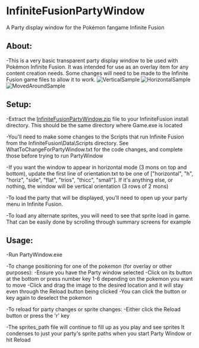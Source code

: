 # InfiniteFusionPartyWindow
A Party display window for the Pokémon fangame Infinite Fusion

## About:
	
 -This is a very basic transparent party display window to be used with Pokémon Infinite Fusion. It was intended for use as an overlay item
		for any content creation needs. Some changes will need to be made to the Infinite Fusion game files to allow it to work.
![VerticalSample](https://github.com/user-attachments/assets/0b73ed1f-2c99-4d8b-9e69-8a8540147ae1)
![HorizontalSample](https://github.com/user-attachments/assets/f94f86b9-b002-4dd0-ace7-217bfb823afd)
![MovedAroundSample](https://github.com/user-attachments/assets/1a459da2-6c7e-46d2-9ee5-ba3d0a83a95d)


## Setup:
 
 -Extract the [InfiniteFusionPartyWindow.zip](https://github.com/user-attachments/files/17450107/InfiniteFusionPartyWindow.zip) file to your InfiniteFusion install directory. This should be the same directory where Game.exe is located

 -You'll need to make some changes to the Scripts that run Infinite Fusion from the InfiniteFusion\Data\Scripts directory. See WhatToChangeForPartyWindow.txt for the code changes, and complete those before trying to run PartyWindow
	
 -If you want the window to appear in horizontal mode (3 mons on top and bottom), update the first line of orientation.txt to 
       be one of ["horizontal", "h", "horiz", "side", "flat", "trios", "thicc", "small"]. If it's anything else, or nothing, the window will be vertical orientation (3 rows of 2 mons)
	
 -To load the party that will be displayed, you'll need to open up your party menu in Infinite Fusion.
	
 -To load any alternate sprites, you will need to see that sprite load in game. That can be easily done by scrolling through summary screens for example
		
		
## Usage:
  
  -Run PartyWindow.exe 
	
  -To change positioning for one of the pokemon (for overlay or other purposes): 
		-Ensure you have the Party window selected
		-Click on its button at the bottom or press number key 1-6 depending on the pokemon you want to move
		-Click and drag the image to the desired location and it will stay even through the Reload button being clicked
		-You can click the button or key again to deselect the pokemon
	
 -To reload for party changes or sprite changes:
		-Either click the Reload button or press the 'r' key
		
		
 -The sprites_path file will continue to fill up as you play and see sprites
		It condenses to just your party's sprite paths when you start Party Window or hit Reload
